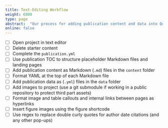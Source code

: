 ```yaml
---
title: Text-Editing Workflow
weight: 6800
type: page
abstract:  "Our process for adding publication content and data into Quire via text editor"
online: false
---
```


- [ ] Open project in text editor
- [ ] Delete starter content
- [ ] Complete the `publication.yml`
- [ ] Use publication TOC to structure placeholder Markdown files and landing pages
- [ ] Add publication content as Markdown (`.md`) files in the `content` folder
- [ ] Format YAML at the top of each Markdown file
- [ ] Add publication data as (`.yml`) files in the `data` folder
- [ ] Add images to project (use a git submodule if working in a public repository to protect third part assets)
- [ ] Format image and table callouts and internal links between pages as hyperlinks
- [ ] Insert figure images using the figure shortcode
- [ ] Use regex to replace double curly quotes for author date citations (and any other pop-ups)
